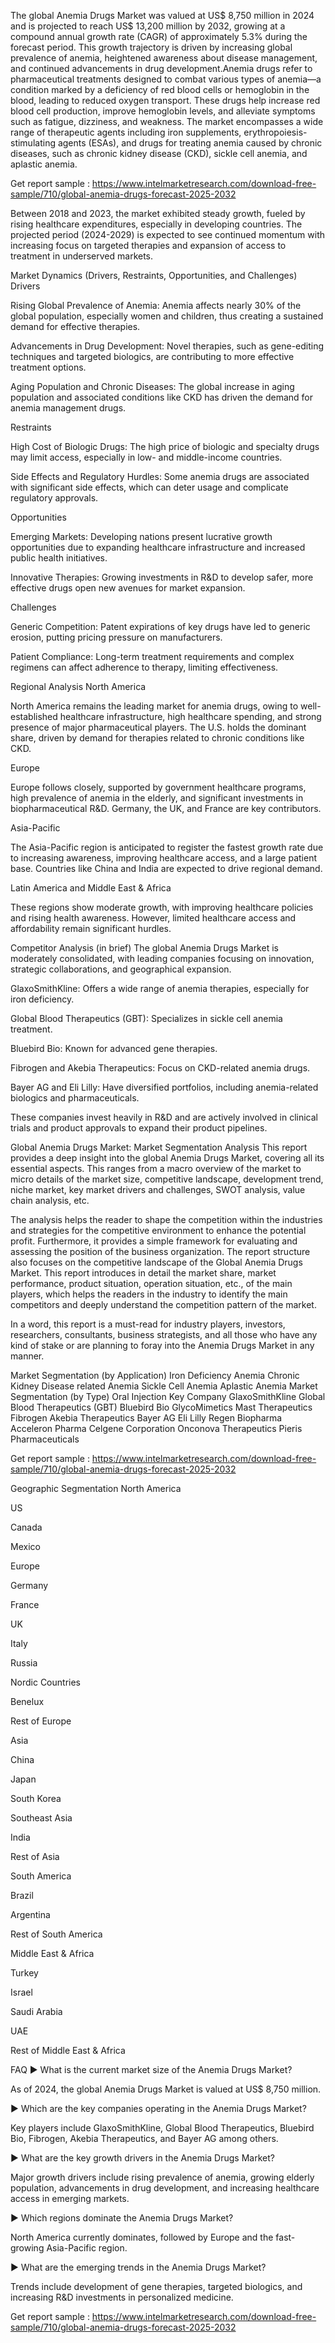 The global Anemia Drugs Market was valued at US$ 8,750 million in 2024 and is projected to reach US$ 13,200 million by 2032, growing at a compound annual growth rate (CAGR) of approximately 5.3% during the forecast period. This growth trajectory is driven by increasing global prevalence of anemia, heightened awareness about disease management, and continued advancements in drug development.Anemia drugs refer to pharmaceutical treatments designed to combat various types of anemia—a condition marked by a deficiency of red blood cells or hemoglobin in the blood, leading to reduced oxygen transport. These drugs help increase red blood cell production, improve hemoglobin levels, and alleviate symptoms such as fatigue, dizziness, and weakness. The market encompasses a wide range of therapeutic agents including iron supplements, erythropoiesis-stimulating agents (ESAs), and drugs for treating anemia caused by chronic diseases, such as chronic kidney disease (CKD), sickle cell anemia, and aplastic anemia.

Get report sample :   https://www.intelmarketresearch.com/download-free-sample/710/global-anemia-drugs-forecast-2025-2032

Between 2018 and 2023, the market exhibited steady growth, fueled by rising healthcare expenditures, especially in developing countries. The projected period (2024-2029) is expected to see continued momentum with increasing focus on targeted therapies and expansion of access to treatment in underserved markets.

Market Dynamics (Drivers, Restraints, Opportunities, and Challenges)
Drivers

Rising Global Prevalence of Anemia: Anemia affects nearly 30% of the global population, especially women and children, thus creating a sustained demand for effective therapies.

Advancements in Drug Development: Novel therapies, such as gene-editing techniques and targeted biologics, are contributing to more effective treatment options.

Aging Population and Chronic Diseases: The global increase in aging population and associated conditions like CKD has driven the demand for anemia management drugs.

Restraints

High Cost of Biologic Drugs: The high price of biologic and specialty drugs may limit access, especially in low- and middle-income countries.

Side Effects and Regulatory Hurdles: Some anemia drugs are associated with significant side effects, which can deter usage and complicate regulatory approvals.

Opportunities

Emerging Markets: Developing nations present lucrative growth opportunities due to expanding healthcare infrastructure and increased public health initiatives.

Innovative Therapies: Growing investments in R&D to develop safer, more effective drugs open new avenues for market expansion.

Challenges

Generic Competition: Patent expirations of key drugs have led to generic erosion, putting pricing pressure on manufacturers.

Patient Compliance: Long-term treatment requirements and complex regimens can affect adherence to therapy, limiting effectiveness.

Regional Analysis
North America

North America remains the leading market for anemia drugs, owing to well-established healthcare infrastructure, high healthcare spending, and strong presence of major pharmaceutical players. The U.S. holds the dominant share, driven by demand for therapies related to chronic conditions like CKD.

Europe

Europe follows closely, supported by government healthcare programs, high prevalence of anemia in the elderly, and significant investments in biopharmaceutical R&D. Germany, the UK, and France are key contributors.

Asia-Pacific

The Asia-Pacific region is anticipated to register the fastest growth rate due to increasing awareness, improving healthcare access, and a large patient base. Countries like China and India are expected to drive regional demand.

Latin America and Middle East & Africa

These regions show moderate growth, with improving healthcare policies and rising health awareness. However, limited healthcare access and affordability remain significant hurdles.

Competitor Analysis (in brief)
The global Anemia Drugs Market is moderately consolidated, with leading companies focusing on innovation, strategic collaborations, and geographical expansion.

GlaxoSmithKline: Offers a wide range of anemia therapies, especially for iron deficiency.

Global Blood Therapeutics (GBT): Specializes in sickle cell anemia treatment.

Bluebird Bio: Known for advanced gene therapies.

Fibrogen and Akebia Therapeutics: Focus on CKD-related anemia drugs.

Bayer AG and Eli Lilly: Have diversified portfolios, including anemia-related biologics and pharmaceuticals.

These companies invest heavily in R&D and are actively involved in clinical trials and product approvals to expand their product pipelines.

Global Anemia Drugs Market: Market Segmentation Analysis
This report provides a deep insight into the global Anemia Drugs Market, covering all its essential aspects. This ranges from a macro overview of the market to micro details of the market size, competitive landscape, development trend, niche market, key market drivers and challenges, SWOT analysis, value chain analysis, etc.

The analysis helps the reader to shape the competition within the industries and strategies for the competitive environment to enhance the potential profit. Furthermore, it provides a simple framework for evaluating and assessing the position of the business organization. The report structure also focuses on the competitive landscape of the Global Anemia Drugs Market. This report introduces in detail the market share, market performance, product situation, operation situation, etc., of the main players, which helps the readers in the industry to identify the main competitors and deeply understand the competition pattern of the market.

In a word, this report is a must-read for industry players, investors, researchers, consultants, business strategists, and all those who have any kind of stake or are planning to foray into the Anemia Drugs Market in any manner.

Market Segmentation (by Application)
Iron Deficiency Anemia
Chronic Kidney Disease related Anemia
Sickle Cell Anemia
Aplastic Anemia
Market Segmentation (by Type)
Oral
Injection
Key Company
GlaxoSmithKline
Global Blood Therapeutics (GBT)
Bluebird Bio
GlycoMimetics
Mast Therapeutics
Fibrogen
Akebia Therapeutics
Bayer AG
Eli Lilly
Regen Biopharma
Acceleron Pharma
Celgene Corporation
Onconova Therapeutics
Pieris Pharmaceuticals

Get report sample :   https://www.intelmarketresearch.com/download-free-sample/710/global-anemia-drugs-forecast-2025-2032

Geographic Segmentation
North America

US

Canada

Mexico

Europe

Germany

France

UK

Italy

Russia

Nordic Countries

Benelux

Rest of Europe

Asia

China

Japan

South Korea

Southeast Asia

India

Rest of Asia

South America

Brazil

Argentina

Rest of South America

Middle East & Africa

Turkey

Israel

Saudi Arabia

UAE

Rest of Middle East & Africa

FAQ
▶ What is the current market size of the Anemia Drugs Market?

As of 2024, the global Anemia Drugs Market is valued at US$ 8,750 million.

▶ Which are the key companies operating in the Anemia Drugs Market?

Key players include GlaxoSmithKline, Global Blood Therapeutics, Bluebird Bio, Fibrogen, Akebia Therapeutics, and Bayer AG among others.

▶ What are the key growth drivers in the Anemia Drugs Market?

Major growth drivers include rising prevalence of anemia, growing elderly population, advancements in drug development, and increasing healthcare access in emerging markets.

▶ Which regions dominate the Anemia Drugs Market?

North America currently dominates, followed by Europe and the fast-growing Asia-Pacific region.

▶ What are the emerging trends in the Anemia Drugs Market?

Trends include development of gene therapies, targeted biologics, and increasing R&D investments in personalized medicine.

Get report sample :   https://www.intelmarketresearch.com/download-free-sample/710/global-anemia-drugs-forecast-2025-2032
